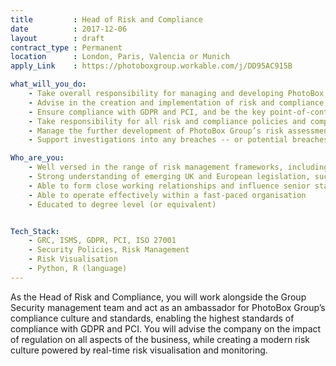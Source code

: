 ```yaml
---
title         : Head of Risk and Compliance
date          : 2017-12-06
layout        : draft
contract_type : Permanent
location      : London, Paris, Valencia or Munich
apply_Link    : https://photoboxgroup.workable.com/j/DD95AC915B

what_will_you_do:
    - Take overall responsibility for managing and developing PhotoBox Group’s risk and compliance systems
    - Advise in the creation and implementation of risk and compliance policies, regularly presenting issues and recommendations
    - Ensure compliance with GDPR and PCI, and be the key point-of-contact for the four main EU Supervisory Authorities (UK, France, Spain and Germany)
    - Take responsibility for all risk and compliance policies and complete annual reviews, proposing improvements to better manage risk
    - Manage the further development of PhotoBox Group’s risk assessment system, ensuring that each matter is managed and monitored by the appropriate system and that the various risk controls are populated
    - Support investigations into any breaches -- or potential breaches -- and report on possible violations of, or legal jeopardy posed by, all regulations and statutes covering Photobox Group

Who_are_you:
    - Well versed in the range of risk management frameworks, including but not limited to operational, financial, data protection, and information security
    - Strong understanding of emerging UK and European legislation, such as IDD and GDPR, codes of practice and industry guidelines potentially affecting the Photobox Group
    - Able to form close working relationships and influence senior stakeholders
    - Able to operate effectively within a fast-paced organisation
    - Educated to degree level (or equivalent)


Tech_Stack:
    - GRC, ISMS, GDPR, PCI, ISO 27001
    - Security Policies, Risk Management
    - Risk Visualisation
    - Python, R (language)
---
```


As the Head of Risk and Compliance, you will work alongside the Group Security management team and act as an
ambassador for PhotoBox Group’s compliance culture and standards, enabling the highest standards of
compliance with GDPR and PCI. You will advise the company on the impact of regulation on all aspects of the
business, while creating a modern risk culture powered by real-time risk visualisation and monitoring.
